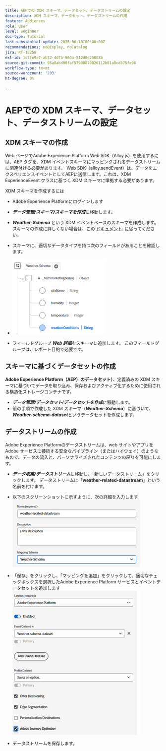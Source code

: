 ```yaml
---
title: AEPでの XDM スキーマ、データセット、データストリームの設定
description: XDM スキーマ、データセット、データストリームの作成
feature: Audiences
role: User
level: Beginner
doc-type: Tutorial
last-substantial-update: 2025-06-10T00:00:00Z
recommendations: noDisplay, noCatalog
jira: KT-18258
exl-id: 1c7fe9e7-ab72-4d7b-960a-512d0e25808b
source-git-commit: 95a8abd08fbf57900870826112b01a8cd375fe96
workflow-type: tm+mt
source-wordcount: '293'
ht-degree: 0%

---
```


# AEPでの XDM スキーマ、データセット、データストリームの設定

## XDM スキーマの作成

Web ページでAdobe Experience Platform Web SDK（Alloy.js）を使用するには、AEP タグを、XDM イベントスキーマにマッピングされるデータストリームに関連付ける必要があります。 Web SDK（alloy.sendEvent）は、データをエクスペリエンスイベントとしてAEPに送信します。これは、XDM ExperienceEvent クラスに基づく XDM スキーマに準拠する必要があります。

XDM スキーマを作成するには

- Adobe Experience Platformにログインします
- _&#x200B;**データ管理/スキーマ/スキーマを作成**&#x200B;_ に移動します。

- **_Weather-Schema_** という XDM イベントベースのスキーマを作成します。 スキーマの作成に詳しくない場合は、この [&#x200B; ドキュメント &#x200B;](https://experienceleague.adobe.com/ja/docs/experience-platform/xdm/tutorials/create-schema-ui) に従ってください。


- スキーマに、適切なデータタイプを持つ次のフィールドがあることを確認します。

- ![weather-schema](assets/weather-schema.png)

- フィールドグループ _&#x200B;**Web 詳細**&#x200B;_ をスキーマに追加します。 このフィールドグループは、レポート目的で必要です。

## スキーマに基づくデータセットの作成

**Adobe Experience Platform（AEP）のデータセット）**、定義済みの XDM スキーマに基づいてデータを取り込み、保存およびアクティブ化するために使用される構造化ストレージコンテナです。

- _&#x200B;**データ管理/データセット/データセットを作成**&#x200B;_ に移動します。
- 前の手順で作成した XDM スキーマ（**_Weather-Schema_**）に基づいて、_&#x200B;**Weather-schema-dataset**&#x200B;_ というデータセットを作成します。


## データストリームの作成

Adobe Experience Platformのデータストリームは、web サイトやアプリをAdobe サービスに接続する安全なパイプライン（またはハイウェイ）のようなもので、データの流入と、パーソナライズされたコンテンツの戻りを可能にします。

- _&#x200B;**データ収集/データストリーム**&#x200B;_ に移動し、「新しいデータストリーム」をクリックします。 データストリームに「**weather-related-datastream**」という名前を付けます。


- 以下のスクリーンショットに示すように、次の詳細を入力します
  ![datastream](assets/datastream.png)
- 「保存」をクリックし、「マッピングを追加」をクリックして、適切なチェックボックスを選択したAdobe Experience Platform サービスとイベントデータセットを追加します
  ![datastream-mapping](assets/datastream-service.png)

- データストリームを保存します。
